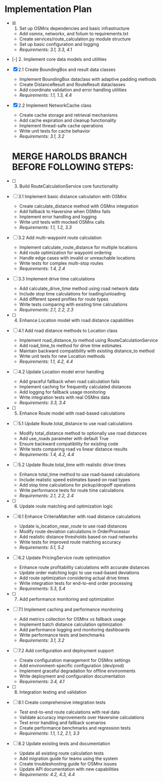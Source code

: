 # Implementation Plan

- [x] 1. Set up OSMnx dependencies and basic infrastructure
  - Add osmnx, networkx, and folium to requirements.txt
  - Create services/route_calculation.py module structure
  - Set up basic configuration and logging
  - _Requirements: 3.1, 3.3, 4.1_

- [-] 2. Implement core data models and utilities
- [x] 2.1 Create BoundingBox and result data classes
  - Implement BoundingBox dataclass with adaptive padding methods
  - Create DistanceResult and RouteResult dataclasses
  - Add coordinate validation and error handling utilities
  - _Requirements: 1.1, 1.3, 4.4_

- [x] 2.2 Implement NetworkCache class
  - Create cache storage and retrieval mechanisms
  - Add cache expiration and cleanup functionality
  - Implement thread-safe cache operations
  - Write unit tests for cache behavior
  - _Requirements: 3.1, 3.2_

  # MERGE HAROLDS BRANCH BEFORE FOLLOWING STEPS:

- [ ] 3. Build RouteCalculationService core functionality
- [ ] 3.1 Implement basic distance calculation with OSMnx
  - Create calculate_distance method with OSMnx integration
  - Add fallback to Haversine when OSMnx fails
  - Implement error handling and logging
  - Write unit tests with mocked OSMnx calls
  - _Requirements: 1.1, 1.2, 3.3_

- [ ] 3.2 Add multi-waypoint route calculation
  - Implement calculate_route_distance for multiple locations
  - Add route optimization for waypoint ordering
  - Handle edge cases with invalid or unreachable locations
  - Write tests for complex multi-stop routes
  - _Requirements: 1.4, 2.4_

- [ ] 3.3 Implement drive time calculations
  - Add calculate_drive_time method using road network data
  - Include stop time calculations for loading/unloading
  - Add different speed profiles for route types
  - Write tests comparing with existing time calculations
  - _Requirements: 2.1, 2.2, 2.3_

- [ ] 4. Enhance Location model with road distance capabilities
- [ ] 4.1 Add road distance methods to Location class
  - Implement road_distance_to method using RouteCalculationService
  - Add road_time_to method for drive time estimates
  - Maintain backward compatibility with existing distance_to method
  - Write unit tests for new Location methods
  - _Requirements: 1.1, 4.2, 4.4_

- [ ] 4.2 Update Location model error handling
  - Add graceful fallback when road calculation fails
  - Implement caching for frequently calculated distances
  - Add logging for fallback usage monitoring
  - Write integration tests with real OSMnx data
  - _Requirements: 3.3, 3.4_

- [ ] 5. Enhance Route model with road-based calculations
- [ ] 5.1 Update Route.total_distance to use road calculations
  - Modify total_distance method to optionally use road distances
  - Add use_roads parameter with default True
  - Ensure backward compatibility for existing code
  - Write tests comparing road vs linear distance results
  - _Requirements: 1.4, 4.2, 4.4_

- [ ] 5.2 Update Route.total_time with realistic drive times
  - Enhance total_time method to use road-based calculations
  - Include realistic speed estimates based on road types
  - Add stop time calculations for pickup/dropoff operations
  - Write performance tests for route time calculations
  - _Requirements: 2.1, 2.2, 2.4_

- [ ] 6. Update route matching and optimization logic
- [ ] 6.1 Enhance CriteriaMatcher with road distance calculations
  - Update is_location_near_route to use road distances
  - Modify route deviation calculations in OrderProcessor
  - Add realistic distance thresholds based on road networks
  - Write tests for improved route matching accuracy
  - _Requirements: 5.1, 5.2_

- [ ] 6.2 Update PricingService route optimization
  - Enhance route profitability calculations with accurate distances
  - Update order matching logic to use road-based deviations
  - Add route optimization considering actual drive times
  - Write integration tests for end-to-end order processing
  - _Requirements: 5.3, 5.4_

- [ ] 7. Add performance monitoring and optimization
- [ ] 7.1 Implement caching and performance monitoring
  - Add metrics collection for OSMnx vs fallback usage
  - Implement batch distance calculation optimization
  - Add performance logging and monitoring dashboards
  - Write performance tests and benchmarks
  - _Requirements: 3.1, 3.2_

- [ ] 7.2 Add configuration and deployment support
  - Create configuration management for OSMnx settings
  - Add environment-specific configuration (dev/prod)
  - Implement graceful degradation for offline environments
  - Write deployment and configuration documentation
  - _Requirements: 3.4, 4.1_

- [ ] 8. Integration testing and validation
- [ ] 8.1 Create comprehensive integration tests
  - Test end-to-end route calculations with real data
  - Validate accuracy improvements over Haversine calculations
  - Test error handling and fallback scenarios
  - Create performance benchmarks and regression tests
  - _Requirements: 1.1, 1.2, 2.1, 3.3_

- [ ] 8.2 Update existing tests and documentation
  - Update all existing route calculation tests
  - Add migration guide for teams using the system
  - Create troubleshooting guide for OSMnx issues
  - Update API documentation with new capabilities
  - _Requirements: 4.2, 4.3, 4.4_